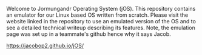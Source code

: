 Welcome to Jormungandr Operating System (jOS). This repository contains an emulator for our Linux based OS written from scratch. Please visit the website linked in the repository to use an emulated version of the OS and to see a detailed technical writeup describing its features. Note, the emulation page was set up in a teammate's github hence why it says Jacob.

https://jacobop2.github.io/jOS/

